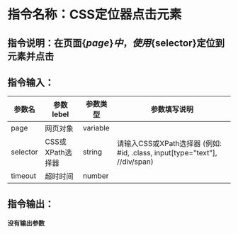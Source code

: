 # 指令名称：CSS定位器点击元素
## 指令说明：在页面$\{page\}中，使用$\{selector\}定位到元素并点击
## 指令输入：

 | 参数名 | 参数lebel | 参数类型 | 参数填写说明 | 
 | ------------- | ------------- | ------------- | ------------- |
 | page | 网页对象 | variable |  |
 | selector | CSS或XPath选择器 | string | 请输入CSS或XPath选择器 \(例如: \#id, .class, input\[type="text"\], //div/span\) |
 | timeout | 超时时间 | number |  |


## 指令输出：

#### 没有输出参数
	